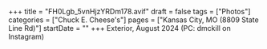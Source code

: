 +++
title = "FH0Lgb_5vnHjzYRDm178.avif"
draft = false
tags = ["Photos"]
categories = ["Chuck E. Cheese's"]
pages = ["Kansas City, MO (8809 State Line Rd)"]
startDate = ""
+++
Exterior, August 2024 (PC: dmckill on Instagram)
